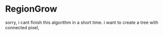 # RegionGrow
sorry, i cant finish this algorithm in a short time.
i want to create a tree with connected pixel,
